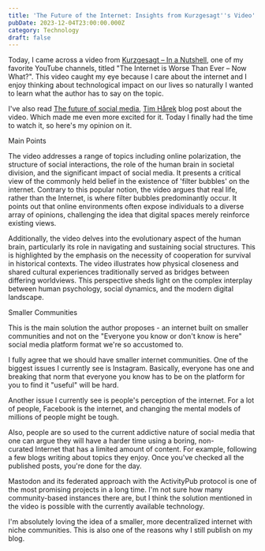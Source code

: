 ```yaml
---
title: 'The Future of the Internet: Insights from Kurzgesagt''s Video'
pubDate: 2023-12-04T23:00:00.000Z
category: Technology
draft: false
---
```


Today, I came across a video from [Kurzgesagt – In a Nutshell](https://www.youtube.com/@kurzgesagt), one of my favorite YouTube channels, titled "The Internet is Worse Than Ever – Now What?". This video caught my eye because I care about the internet and I enjoy thinking about technological impact on our lives so naturally I wanted to learn what the author has to say on the topic.

I've also read [The future of social media](https://timharek.no/blog/the-future-of-social-media), [Tim Hårek](https://timharek.no/) blog post about the video. Which made me even more excited for it. Today I finally had the time to watch it, so here's my opinion on it.

Main Points

The video addresses a range of topics including online polarization, the structure of social interactions, the role of the human brain in societal division, and the significant impact of social media. It presents a critical view of the commonly held belief in the existence of 'filter bubbles' on the internet. Contrary to this popular notion, the video argues that real life, rather than the Internet, is where filter bubbles predominantly occur. It points out that online environments often expose individuals to a diverse array of opinions, challenging the idea that digital spaces merely reinforce existing views.

Additionally, the video delves into the evolutionary aspect of the human brain, particularly its role in navigating and sustaining social structures. This is highlighted by the emphasis on the necessity of cooperation for survival in historical contexts. The video illustrates how physical closeness and shared cultural experiences traditionally served as bridges between differing worldviews. This perspective sheds light on the complex interplay between human psychology, social dynamics, and the modern digital landscape.

Smaller Communities

This is the main solution the author proposes - an internet built on smaller communities and not on the "Everyone you know or don't know is here" social media platform format we're so accustomed to.

I fully agree that we should have smaller internet communities. One of the biggest issues I currently see is Instagram. Basically, everyone has one and breaking that norm that everyone you know has to be on the platform for you to find it "useful" will be hard.

Another issue I currently see is people's perception of the internet. For a lot of people, Facebook is the internet, and changing the mental models of millions of people might be tough.

Also, people are so used to the current addictive nature of social media that one can argue they will have a harder time using a boring, non-curated Internet that has a limited amount of content. For example, following a few blogs writing about topics they enjoy. Once you've checked all the published posts, you're done for the day.

Mastodon and its federated approach with the ActivityPub protocol is one of the most promising projects in a long time. I'm not sure how many community-based instances there are, but I think the solution mentioned in the video is possible with the currently available technology.

I'm absolutely loving the idea of a smaller, more decentralized internet with niche communities. This is also one of the reasons why I still publish on my blog.
